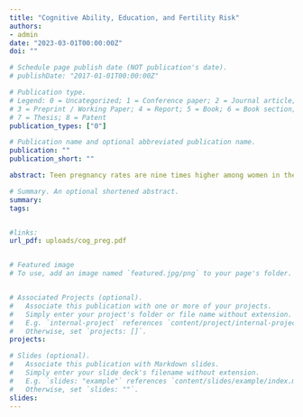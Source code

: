 ```yaml
---
title: "Cognitive Ability, Education, and Fertility Risk"
authors:
- admin
date: "2023-03-01T00:00:00Z"
doi: ""

# Schedule page publish date (NOT publication's date).
# publishDate: "2017-01-01T00:00:00Z"

# Publication type.
# Legend: 0 = Uncategorized; 1 = Conference paper; 2 = Journal article;
# 3 = Preprint / Working Paper; 4 = Report; 5 = Book; 6 = Book section;
# 7 = Thesis; 8 = Patent
publication_types: ["0"]

# Publication name and optional abbreviated publication name.
publication: ""
publication_short: ""

abstract: Teen pregnancy rates are nine times higher among women in the lowest cognitive ability quartile compared to those in the top quartile. This paper presents empirical evidence from the NLSY79 dataset on the relationship between cognitive ability, pregnancy timing, and intention. In addition, a life cycle model is developed and estimated to explore whether variations in opportunity in wage, marriage, and contraception efficiency by education account for the differences in fertility timing among women with different cognitive abilities. However, these mechanisms only account for half of the correlation between cognitive ability and teen pregnancy. Therefore, I add heterogeneity in contraception efficiency by cognitive ability to bridge this gap. The model reveals that policies that lower contraception costs reduce early pregnancies and enhance women's welfare. However, the model also shows that teen mothers' college attendance remains low, as college education is costly for low ability women, even without a teen pregnancy. Finally, I use NLSY97 data to study the decline in teen pregnancies during the '90s finding a reduction in the cost of contraception and attending college for women in this cohort relative to the NLSY79 cohort.

# Summary. An optional shortened abstract.
summary: 
tags:


#links:
url_pdf: uploads/cog_preg.pdf


# Featured image
# To use, add an image named `featured.jpg/png` to your page's folder. 


# Associated Projects (optional).
#   Associate this publication with one or more of your projects.
#   Simply enter your project's folder or file name without extension.
#   E.g. `internal-project` references `content/project/internal-project/index.md`.
#   Otherwise, set `projects: []`.
projects:

# Slides (optional).
#   Associate this publication with Markdown slides.
#   Simply enter your slide deck's filename without extension.
#   E.g. `slides: "example"` references `content/slides/example/index.md`.
#   Otherwise, set `slides: ""`.
slides:
---
```



